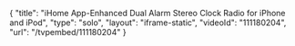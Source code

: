 {
    "title": "iHome App-Enhanced Dual Alarm Stereo Clock Radio for iPhone and iPod",
    "type": "solo",
    "layout": "iframe-static",
    "videoId": "111180204",
    "url": "\/tvpembed\/111180204"
}
